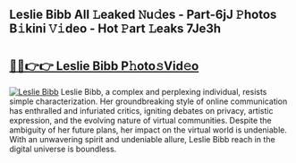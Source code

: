 ## Leslie Bibb All 𝙻eaked 𝙽u𝚍es - Part-6jJ 𝙿hotos B𝚒kini 𝚅𝚒deo - Hot 𝙿art 𝙻eaks 7Je3h

# <h2><a href="http://ld48oo1.urlbe.top/?page=Leslie+Bibb">🔗🔗👉👉 Leslie Bibb P𝚑oto𝚜Vid𝚎o</a></h2>

[![Leslie Bibb](https://i.imgur.com/eBuTRDB.gif)](http://ld48oo1.urlbe.top/?page=Leslie+Bibb)
Leslie Bibb, a complex and perplexing individual, resists simple characterization. Her groundbreaking style of online communication has enthralled and infuriated critics, igniting debates on privacy, artistic expression, and the evolving nature of virtual communities. Despite the ambiguity of her future plans, her impact on the virtual world is undeniable. With an unwavering spirit and undeniable allure, Leslie Bibb reach in the digital universe is boundless.
